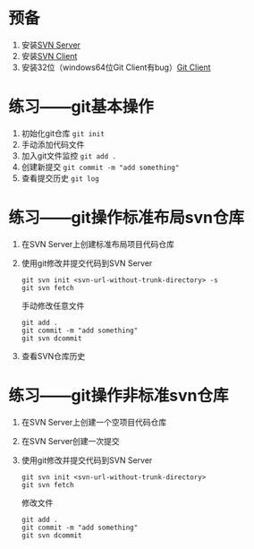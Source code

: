 # 预备
  1. 安装[SVN Server](https://www.visualsvn.com/server/download/)
  1. 安装[SVN Client](http://rj.baidu.com/soft/detail/17682.html)
  1. 安装32位（windows64位Git Client有bug）[Git Client](https://git-scm.com/downloads)

# 练习——git基本操作
1. 初始化git仓库
`
git init
`
1. 手动添加代码文件
1. 加入git文件监控
`
git add .
`
1. 创建新提交
`
git commit -m "add something"
`
1. 查看提交历史
`
git log
`

# 练习——git操作标准布局svn仓库
1. 在SVN Server上创建标准布局项目代码仓库
1. 使用git修改并提交代码到SVN Server
      ```
      git svn init <svn-url-without-trunk-directory> -s
      git svn fetch
      ```
      手动修改任意文件
      ```
      git add .
      git commit -m "add something"
      git svn dcommit
      ```

1. 查看SVN仓库历史

# 练习——git操作非标准svn仓库
1. 在SVN Server上创建一个空项目代码仓库
1. 在SVN Server创建一次提交
1. 使用git修改并提交代码到SVN Server
    ```
    git svn init <svn-url-without-trunk-directory>
    git svn fetch
    ```
    修改文件

    ```
    git add .
    git commit -m "add something"
    git svn dcommit
    ```
